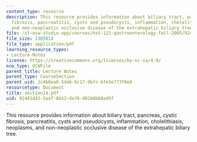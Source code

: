 ```yaml
---
content_type: resource
description: This resource provides information about biliary tract, pancreas, cystic
  fibrosis, pancreatitis, cysts and pseudocysts, inflammation, cholelithiasis, neoplasms,
  and non-neoplastic occlusive disease of the extrahepatic biliary tree.
file: /ol-ocw-studio-app/courses/hst-121-gastroenterology-fall-2005/92441d435aaf8b52de7640280b60ad9f_section14.pdf
file_size: 1305814
file_type: application/pdf
learning_resource_types:
- Lecture Notes
license: https://creativecommons.org/licenses/by-nc-sa/4.0/
ocw_type: OCWFile
parent_title: Lecture Notes
parent_type: CourseSection
parent_uid: 1c4b8ea0-5de6-6c17-9bfc-bfe5e773f8e0
resourcetype: Document
title: section14.pdf
uid: 92441d43-5aaf-8b52-de76-40280b60ad9f
---
```

This resource provides information about biliary tract, pancreas, cystic fibrosis, pancreatitis, cysts and pseudocysts, inflammation, cholelithiasis, neoplasms, and non-neoplastic occlusive disease of the extrahepatic biliary tree.